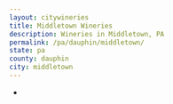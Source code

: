 ```yaml
---
layout: citywineries
title: Middletown Wineries
description: Wineries in Middletown, PA
permalink: /pa/dauphin/middletown/
state: pa
county: dauphin
city: middletown
---
```

-
